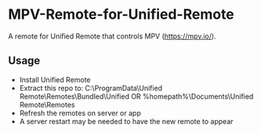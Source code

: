 # MPV-Remote-for-Unified-Remote
A remote for Unified Remote that controls MPV (https://mpv.io/).

## Usage
- Install Unified Remote
- Extract this repo to: C:\ProgramData\Unified Remote\Remotes\Bundled\Unified  OR  %homepath%\Documents\Unified Remote\Remotes
- Refresh the remotes on server or app
- A server restart may be needed to have the new remote to appear
